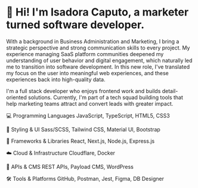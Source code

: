 # 👋 Hi! I'm Isadora Caputo, a marketer turned software developer.

With a background in Business Administration and Marketing, I bring a strategic perspective and strong communication skills to every project. My experience managing SaaS platform communities deepened my understanding of user behavior and digital engagement, which naturally led me to transition into software development. In this new role, I've translated my focus on the user into meaningful web experiences, and these experiences back into high-quality data.

I'm a full stack developer who enjoys frontend work and builds detail-oriented solutions. Currently, I'm part of a tech squad building tools that help marketing teams attract and convert leads with greater impact.

💻 Programming Languages
JavaScript, TypeScript, HTML5, CSS3

🎨 Styling & UI
Sass/SCSS, Tailwind CSS, Material UI, Bootstrap

🧰 Frameworks & Libraries
React, Next.js, Node.js, Express.js

☁️ Cloud & Infrastructure
Cloudflare, Docker

🔌 APIs & CMS
REST APIs, Payload CMS, WordPress

🛠️ Tools & Platforms
GitHub, Postman, Jest, Figma, DB Designer
